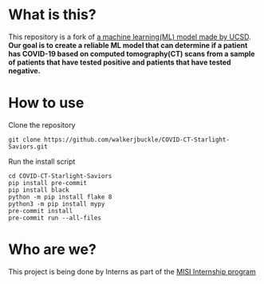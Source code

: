 # What is this?

This repository is a fork of [a machine learning(ML) model made by UCSD](https://github.com/UCSD-AI4H/COVID-CT).
**Our goal is to create a reliable ML model that can determine if a patient has COVID-19 based on computed tomography(CT) scans from a sample of patients that have tested positive and patients that have tested negative.**

# How to use

Clone the repository

```
git clone https://github.com/walkerjbuckle/COVID-CT-Starlight-Saviors.git
```

Run the install script

```
cd COVID-CT-Starlight-Saviors
pip install pre-commit
pip install black
python -m pip install flake 8
python3 -m pip install mypy
pre-commit install
pre-commit run --all-files
```

# Who are we?
This project is being done by Interns as part of the [MISI Internship program](https://www.misiacademy.tech/)

